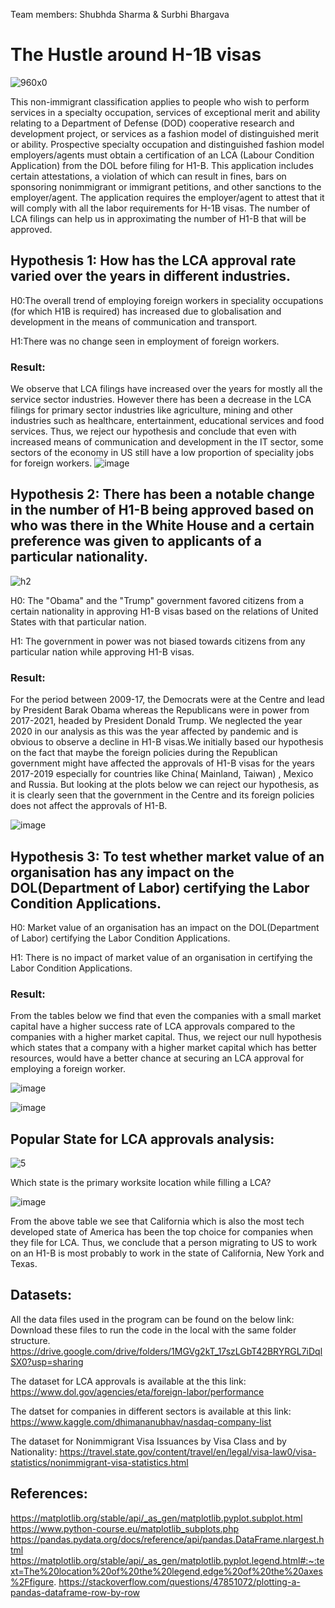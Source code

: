 Team members: Shubhda Sharma & Surbhi Bhargava 

# The Hustle around H-1B visas

![960x0](https://user-images.githubusercontent.com/77983487/117752330-2fee4d00-b1dc-11eb-9a2e-d9a36e547dfc.jpg)

This non-immigrant classification applies to people who wish to perform services in a specialty occupation, services of exceptional merit and ability relating to a Department of Defense (DOD) cooperative research and development project, or services as a fashion model of distinguished merit or ability. Prospective specialty occupation and distinguished fashion model employers/agents must obtain a certification of an LCA (Labour Condition Application) from the DOL before filing for H1-B. This application includes certain attestations, a violation of which can result in fines, bars on sponsoring nonimmigrant or immigrant petitions, and other sanctions to the employer/agent. The application requires the employer/agent to attest that it will comply with all the labor requirements for H-1B visas. The number of LCA filings can help us in approximating the number of H1-B that will be approved.

## Hypothesis 1: How has the LCA approval rate varied over the years in different industries.

H0:The overall trend of employing foreign workers in speciality occupations (for which H1B is required) has increased due to globalisation and development in the means of communication and transport.

H1:There was no change seen in employment of foreign workers.

### Result:
We observe that LCA filings have increased over the years for mostly all the service sector industries. However there has been a decrease in the LCA filings for primary sector industries like agriculture, mining and other industries such as healthcare, entertainment, educational services and food services. Thus, we reject our hypothesis and conclude that even with increased means of communication and development in the IT sector, some sectors of the economy in US still have a low proportion of speciality jobs for foreign workers.
![image](https://user-images.githubusercontent.com/77983689/117743586-aaaf6c00-b1cc-11eb-9680-c27cdebc684b.png)



## Hypothesis 2: There has been a notable change in the number of H1-B being approved based on who was there in the White House and a certain preference was given to applicants of a particular nationality.

![h2](https://user-images.githubusercontent.com/77983487/117752952-4ba62300-b1dd-11eb-8c2f-1bb89a3337e9.jpg)



H0: The "Obama" and the "Trump" government favored citizens from a certain nationality in approving H1-B visas based on the relations of United States with that particular nation.

H1: The government in power was not biased towards citizens from any particular nation while approving H1-B visas.

### Result:
For the period between 2009-17, the Democrats were at the Centre and lead by President Barak Obama whereas the Republicans were in power from 2017-2021, headed by President Donald Trump. We neglected the year 2020 in our analysis as this was the year affected by pandemic and is obvious to observe a decline in H1-B visas.We initially based our hypothesis on the fact that maybe the foreign policies during the Republican government might have affected the approvals of H1-B visas for the years 2017-2019 especially for countries like China( Mainland, Taiwan) , Mexico and Russia. But looking at the plots below we can reject our hypothesis, as it is clearly seen that the government in the Centre and its foreign policies does not affect the approvals of H1-B.

![image](https://user-images.githubusercontent.com/77983689/117743825-2c9f9500-b1cd-11eb-959b-1bec321ca736.png)



## Hypothesis 3: To test whether market value of an organisation has any impact on the DOL(Department of Labor) certifying the Labor Condition Applications.

H0: Market value of an organisation has an impact on the DOL(Department of Labor) certifying the Labor Condition Applications.

H1: There is no impact of market value of an organisation in certifying the Labor Condition Applications.

### Result:
From the tables below we find that even the companies with a small market capital have a higher success rate of LCA approvals compared to the companies with a higher market capital. Thus, we reject our null hypothesis which states that a company with a higher market capital which has better resources, would have a better chance at securing an LCA approval for employing a foreign worker.

![image](https://user-images.githubusercontent.com/77983689/117744050-8e5fff00-b1cd-11eb-86b0-5e9070f013de.png)

![image](https://user-images.githubusercontent.com/77983689/117744024-843e0080-b1cd-11eb-9e42-cf0e82858269.png)

## Popular State for LCA approvals analysis:
![5](https://user-images.githubusercontent.com/77983487/117752709-e2261480-b1dc-11eb-950a-f4a34c2ed5c5.png)



Which state is the primary worksite location while filling a LCA?

![image](https://user-images.githubusercontent.com/77983487/117752604-af7c1c00-b1dc-11eb-8f45-4c9d0c2460e3.png)

From the above table we see that California which is also the most tech developed state of America has been the top choice for companies when they file for LCA. Thus, we conclude that a person migrating to US to work on an H1-B is most probably to work in the state of California, New York and Texas.

## Datasets:

All the data files used in the program can be found on the below link:
Download these files to run the code in the local with the same folder structure.
https://drive.google.com/drive/folders/1MGVg2kT_17szLGbT42BRYRGL7iDqlSX0?usp=sharing

The dataset for LCA approvals is available at the this link:
https://www.dol.gov/agencies/eta/foreign-labor/performance

The datset for companies in different sectors is available at this link:
https://www.kaggle.com/dhimananubhav/nasdaq-company-list

The dataset for Nonimmigrant Visa Issuances by Visa Class and by Nationality:
https://travel.state.gov/content/travel/en/legal/visa-law0/visa-statistics/nonimmigrant-visa-statistics.html

## References:

https://matplotlib.org/stable/api/_as_gen/matplotlib.pyplot.subplot.html
https://www.python-course.eu/matplotlib_subplots.php
https://pandas.pydata.org/docs/reference/api/pandas.DataFrame.nlargest.html
https://matplotlib.org/stable/api/_as_gen/matplotlib.pyplot.legend.html#:~:text=The%20location%20of%20the%20legend,edge%20of%20the%20axes%2Ffigure.
https://stackoverflow.com/questions/47851072/plotting-a-pandas-dataframe-row-by-row

